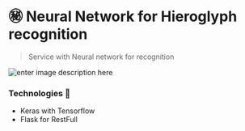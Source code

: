 # :secret: Neural Network for Hieroglyph recognition 
> Service with Neural network for recognition  
 >
 ![enter image description here](https://lh3.googleusercontent.com/vH7o1niSPjf2DJ17iiIsg0Gp2NgAyABYiMM4is5jfSVLwFoIYowFx2eSP43LTU9UapFfPps_D_M)
&nbsp;
### Technologies :hammer:  
   - Keras with Tensorflow  
   - Flask for RestFull  